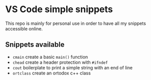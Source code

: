 # VS Code simple snippets
This repo is mainly for personal use in order to have all my snippets accessible online.

## Snippets available
- `cmain` create a basic `main()` function
- `chead` create a header protection with `#ifndef`
- `cout` boilerplate to print a simple string with an end of line
- `ortclass` create an ortodox c++ class